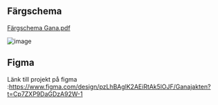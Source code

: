 
Färgschema
--------------
[Färgschema Gana.pdf](https://github.com/user-attachments/files/17658741/Fargschema.Gana.pdf)

![image](https://github.com/user-attachments/assets/0d878d9a-96b3-4dc4-9c27-35c1ba1bffdb)

Figma
-----------
Länk till projekt på figma :https://www.figma.com/design/pzLhBAglK2AEiRtAk5lOJF/Ganajakten?t=Cp7ZXP9DaGDzA92W-1 

